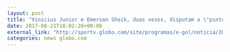 ```yaml
---
layout: post
title: "Vinicius Junior e Emerson Sheik, duas vezes, disputam a \"pintura\" da rodada"
date: 2017-08-21T18:02:20+00:00
external_link: "http://sportv.globo.com/site/programas/e-gol/noticia/2017/08/vinicius-junior-e-emerson-sheik-duas-vezes-disputam-pintura-da-rodada.html"
categories: news globo.com
---
```

